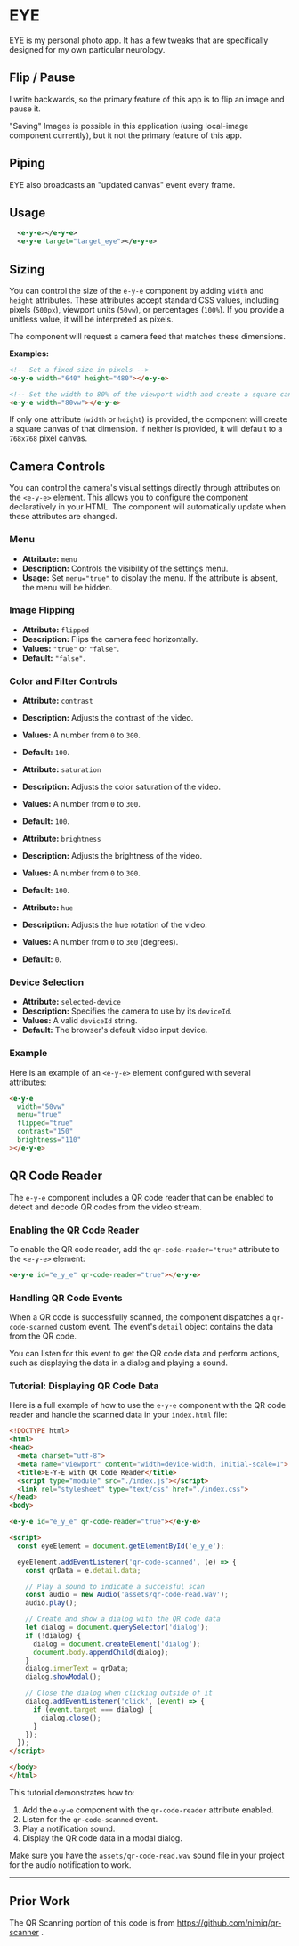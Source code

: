 # EYE

EYE is my personal photo app. It has a few tweaks that are specifically designed for my own particular neurology.

## Flip / Pause

I write backwards, so the primary feature of this app is to flip an image and pause it. 

"Saving" Images is possible in this application (using local-image component currently), but it not the primary feature of this app. 

## Piping

EYE also broadcasts an "updated canvas" event every frame. 

## Usage

```xml
  <e-y-e></e-y-e>
  <e-y-e target="target_eye"></e-y-e>
```

## Sizing

You can control the size of the `e-y-e` component by adding `width` and `height` attributes. These attributes accept standard CSS values, including pixels (`500px`), viewport units (`50vw`), or percentages (`100%`). If you provide a unitless value, it will be interpreted as pixels.

The component will request a camera feed that matches these dimensions.

**Examples:**

```html
<!-- Set a fixed size in pixels -->
<e-y-e width="640" height="480"></e-y-e>

<!-- Set the width to 80% of the viewport width and create a square canvas -->
<e-y-e width="80vw"></e-y-e>
```

If only one attribute (`width` or `height`) is provided, the component will create a square canvas of that dimension. If neither is provided, it will default to a `768x768` pixel canvas.

## Camera Controls

You can control the camera's visual settings directly through attributes on the `<e-y-e>` element. This allows you to configure the component declaratively in your HTML. The component will automatically update when these attributes are changed.

### Menu

-   **Attribute:** `menu`
-   **Description:** Controls the visibility of the settings menu.
-   **Usage:** Set `menu="true"` to display the menu. If the attribute is absent, the menu will be hidden.

### Image Flipping

-   **Attribute:** `flipped`
-   **Description:** Flips the camera feed horizontally.
-   **Values:** `"true"` or `"false"`.
-   **Default:** `"false"`.

### Color and Filter Controls

-   **Attribute:** `contrast`
-   **Description:** Adjusts the contrast of the video.
-   **Values:** A number from `0` to `300`.
-   **Default:** `100`.

-   **Attribute:** `saturation`
-   **Description:** Adjusts the color saturation of the video.
-   **Values:** A number from `0` to `300`.
-   **Default:** `100`.

-   **Attribute:** `brightness`
-   **Description:** Adjusts the brightness of the video.
-   **Values:** A number from `0` to `300`.
-   **Default:** `100`.

-   **Attribute:** `hue`
-   **Description:** Adjusts the hue rotation of the video.
-   **Values:** A number from `0` to `360` (degrees).
-   **Default:** `0`.

### Device Selection

-   **Attribute:** `selected-device`
-   **Description:** Specifies the camera to use by its `deviceId`.
-   **Values:** A valid `deviceId` string.
-   **Default:** The browser's default video input device.

### Example

Here is an example of an `<e-y-e>` element configured with several attributes:

```html
<e-y-e
  width="50vw"
  menu="true"
  flipped="true"
  contrast="150"
  brightness="110"
></e-y-e>
```

## QR Code Reader

The `e-y-e` component includes a QR code reader that can be enabled to detect and decode QR codes from the video stream.

### Enabling the QR Code Reader

To enable the QR code reader, add the `qr-code-reader="true"` attribute to the `<e-y-e>` element:

```html
<e-y-e id="e_y_e" qr-code-reader="true"></e-y-e>
```

### Handling QR Code Events

When a QR code is successfully scanned, the component dispatches a `qr-code-scanned` custom event. The event's `detail` object contains the data from the QR code.

You can listen for this event to get the QR code data and perform actions, such as displaying the data in a dialog and playing a sound.

### Tutorial: Displaying QR Code Data

Here is a full example of how to use the `e-y-e` component with the QR code reader and handle the scanned data in your `index.html` file:

```html
<!DOCTYPE html>
<html>
<head>
  <meta charset="utf-8">
  <meta name="viewport" content="width=device-width, initial-scale=1">
  <title>E-Y-E with QR Code Reader</title>
  <script type="module" src="./index.js"></script>
  <link rel="stylesheet" type="text/css" href="./index.css">
</head>
<body>

<e-y-e id="e_y_e" qr-code-reader="true"></e-y-e>

<script>
  const eyeElement = document.getElementById('e_y_e');

  eyeElement.addEventListener('qr-code-scanned', (e) => {
    const qrData = e.detail.data;

    // Play a sound to indicate a successful scan
    const audio = new Audio('assets/qr-code-read.wav');
    audio.play();

    // Create and show a dialog with the QR code data
    let dialog = document.querySelector('dialog');
    if (!dialog) {
      dialog = document.createElement('dialog');
      document.body.appendChild(dialog);
    }
    dialog.innerText = qrData;
    dialog.showModal();

    // Close the dialog when clicking outside of it
    dialog.addEventListener('click', (event) => {
      if (event.target === dialog) {
        dialog.close();
      }
    });
  });
</script>

</body>
</html>
```

This tutorial demonstrates how to:
1.  Add the `e-y-e` component with the `qr-code-reader` attribute enabled.
2.  Listen for the `qr-code-scanned` event.
3.  Play a notification sound.
4.  Display the QR code data in a modal dialog.

Make sure you have the `assets/qr-code-read.wav` sound file in your project for the audio notification to work.

---

## Prior Work

The QR Scanning portion of this code is from https://github.com/nimiq/qr-scanner .